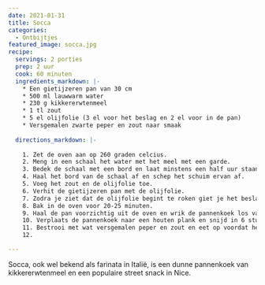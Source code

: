```yaml
---
date: 2021-01-31
title: Socca
categories:
  - Ontbijtjes
featured_image: socca.jpg
recipe:
  servings: 2 porties
  prep: 2 uur
  cook: 60 minuten
  ingredients_markdown: |-
    * Een gietijzeren pan van 30 cm
    * 500 ml lauwwarm water
    * 230 g kikkererwtenmeel
    * 1 tl zout
    * 5 el olijfolie (3 el voor het beslag en 2 el voor in de pan)
    * Versgemalen zwarte peper en zout naar smaak
  
  directions_markdown: |-
    
    1. Zet de oven aan op 260 graden celcius.
    2. Meng in een schaal het water met het meel met een garde.
    3. Bedek de schaal met een bord en laat minstens een half uur staan.
    4. Haal het bord van de schaal af en schep het schuim ervan af.
    5. Voeg het zout en de olijfolie toe.
    6. Verhit de gietijzeren pan met de olijfolie.
    7. Zodra je ziet dat de olijfolie begint te roken giet je het beslag in de pan en verplaats je deze onmiddelijk naar de oven.
    8. Bak in de oven voor 20-25 minuten.
    9. Haal de pan voorzichtig uit de oven en wrik de pannenkoek los van de bodem met een metalen spatel.
    10. Verplaats de pannenkoek naar een houten plank en snijd in 6 stukken met een pizzasnijder.
    11. Bestrooi met wat versgemalen peper en zout en eet op voordat het afkoelt.
    12. 

---
```


Socca, ook wel bekend als farinata in Italië, is een dunne pannenkoek van kikkererwtenmeel en een populaire street snack in Nice.